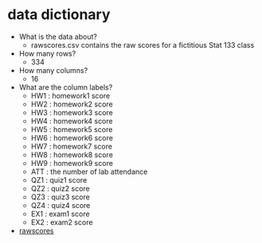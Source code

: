 
**data dictionary**
===================

-   What is the data about?
    -   rawscores.csv contains the raw scores for a fictitious Stat 133 class
-   How many rows?
    -   334
-   How many columns?
    -   16
-   What are the column labels?
    -   HW1 : homework1 score
    -   HW2 : homework2 score
    -   HW3 : homework3 score
    -   HW4 : homework4 score
    -   HW5 : homework5 score
    -   HW6 : homework6 score
    -   HW7 : homework7 score
    -   HW8 : homework8 score
    -   HW9 : homework9 score
    -   ATT : the number of lab attendance
    -   QZ1 : quiz1 score
    -   QZ2 : quiz2 score
    -   QZ3 : quiz3 score
    -   QZ4 : quiz4 score
    -   EX1 : exam1 score
    -   EX2 : exam2 score
-   [rawscores](https://raw.githubusercontent.com/ucb-stat133/stat133-fall-2017/master/data/rawscores.csv)
